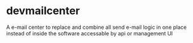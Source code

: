 # devmailcenter
A e-mail center to replace and combine all send e-mail logic in one place instead of inside the software accessable by api or management UI
